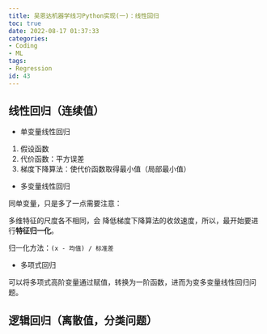 ```yaml
---
title: 吴恩达机器学线习Python实现(一)：线性回归
toc: true
date: 2022-08-17 01:37:33
categories:
- Coding
- ML
tags:
- Regression
id: 43
---
```


## 线性回归（连续值）

- 单变量线性回归

1. 假设函数
2. 代价函数：平方误差
3. 梯度下降算法：使代价函数取得最小值（局部最小值）

- 多变量线性回归

同单变量，只是多了一点需要注意：

多维特征的尺度各不相同，会 降低梯度下降算法的收敛速度，所以，最开始要进行**特征归一化**。

归一化方法：`(x - 均值) / 标准差`

- 多项式回归

可以将多项式高阶变量通过赋值，转换为一阶函数，进而为变多变量线性回归问题。

## 逻辑回归（离散值，分类问题）

